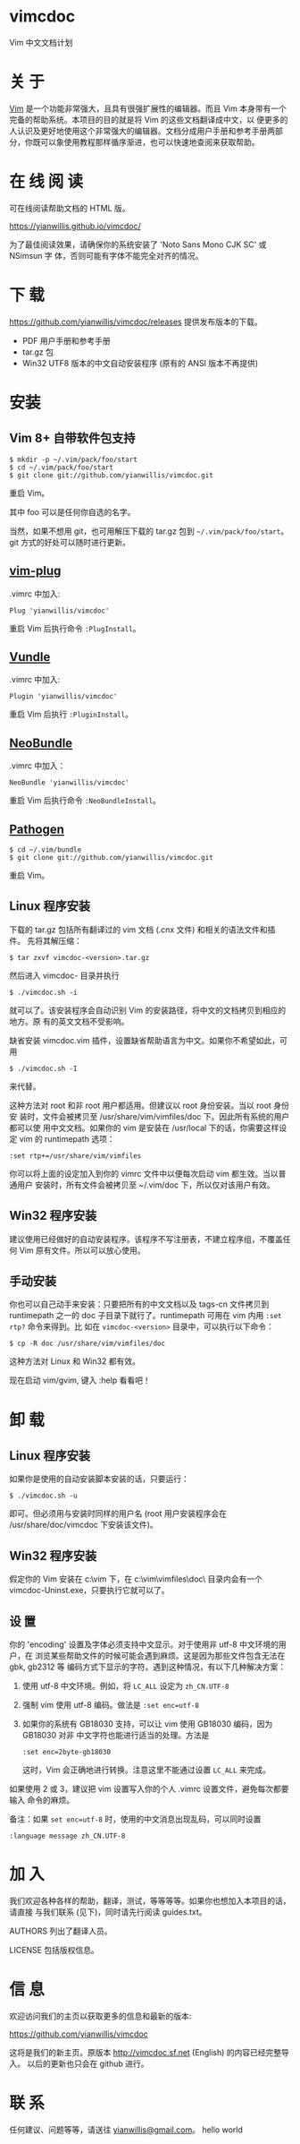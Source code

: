 vimcdoc
=======

Vim 中文文档计划

# 关 于

[Vim](https://www.vim.org) 是一个功能非常强大，且具有很强扩展性的编辑器。而且
Vim 本身带有一个完备的帮助系统。本项目的目的就是将 Vim 的这些文档翻译成中文，以
便更多的人认识及更好地使用这个非常强大的编辑器。文档分成用户手册和参考手册两部
分，你既可以象使用教程那样循序渐进，也可以快速地查阅来获取帮助。

# 在 线 阅 读

可在线阅读帮助文档的 HTML 版。

https://yianwillis.github.io/vimcdoc/

为了最佳阅读效果，请确保你的系统安装了 'Noto Sans Mono CJK SC' 或 NSimsun 字
体，否则可能有字体不能完全对齐的情况。

# 下 载

https://github.com/yianwillis/vimcdoc/releases 提供发布版本的下载。

* PDF 用户手册和参考手册
* tar.gz 包
* Win32 UTF8 版本的中文自动安装程序 (原有的 ANSI 版本不再提供)

# 安装

## Vim 8+ 自带软件包支持

```shell
$ mkdir -p ~/.vim/pack/foo/start
$ cd ~/.vim/pack/foo/start
$ git clone git://github.com/yianwillis/vimcdoc.git
```

重启 Vim。

其中 foo 可以是任何你自选的名字。

当然，如果不想用 git，也可用解压下载的 tar.gz 包到 `~/.vim/pack/foo/start`。git
方式的好处可以随时进行更新。

## [vim-plug](https://github.com/junegunn/vim-plug)

.vimrc 中加入:

```
Plug 'yianwillis/vimcdoc'
```

重启 Vim 后执行命令 `:PlugInstall`。

## [Vundle](https://github.com/VundleVim/Vundle.vim)

.vimrc 中加入:

```
Plugin 'yianwillis/vimcdoc'
```

重启 Vim 后执行 `:PluginInstall`。

## [NeoBundle](https://github.com/Shougo/neobundle.vim)

.vimrc 中加入：

```
NeoBundle 'yianwillis/vimcdoc'
```

重启 Vim 后执行命令 `:NeoBundleInstall`。

## [Pathogen](https://github.com/tpope/vim-pathogen)

```shell
$ cd ~/.vim/bundle
$ git clone git://github.com/yianwillis/vimcdoc.git
```

重启 Vim。

## Linux 程序安装

下载的 tar.gz 包括所有翻译过的 vim 文档 (.cnx 文件) 和相关的语法文件和插件。
先将其解压缩：

```shell
$ tar zxvf vimcdoc-<version>.tar.gz
```

然后进入 vimcdoc-<version> 目录并执行

```shell
$ ./vimcdoc.sh -i
```

就可以了。该安装程序会自动识别 Vim 的安装路径，将中文的文档拷贝到相应的地方。原
有的英文文档不受影响。

缺省安装 vimcdoc.vim 插件，设置缺省帮助语言为中文。如果你不希望如此，可用

```shell
$ ./vimcdoc.sh -I
```

来代替。

这种方法对 root 和非 root 用户都适用。但建议以 root 身份安装。当以 root 身份安
装时，文件会被拷贝至 /usr/share/vim/vimfiles/doc 下。因此所有系统的用户都可以使
用中文文档。如果你的 vim 是安装在 /usr/local 下的话，你需要这样设定 vim 的
runtimepath 选项：

```vim
:set rtp+=/usr/share/vim/vimfiles
```

你可以将上面的设定加入到你的 vimrc 文件中以便每次启动 vim 都生效。当以普通用户
安装时，所有文件会被拷贝至 ~/.vim/doc 下，所以仅对该用户有效。

## Win32 程序安装

建议使用已经做好的自动安装程序。该程序不写注册表，不建立程序组，不覆盖任何 Vim
原有文件。所以可以放心使用。

## 手动安装

你也可以自己动手来安装：只要把所有的中文文档以及 tags-cn 文件拷贝到 runtimepath
之一的 doc 子目录下就行了。runtimepath 可用在 vim 内用 `:set rtp?` 命令来得到。比
如在 `vimcdoc-<version>` 目录中，可以执行以下命令：

```shell
$ cp -R doc /usr/share/vim/vimfiles/doc
```

这种方法对 Linux 和 Win32 都有效。

现在启动 vim/gvim, 键入 :help 看看吧！


# 卸 载

## Linux 程序安装
如果你是使用的自动安装脚本安装的话，只要运行：

```shell
$ ./vimcdoc.sh -u
```

即可。但必须用与安装时同样的用户名 (root 用户安装程序会在
/usr/share/doc/vimcdoc 下安装该文件)。

## Win32 程序安装

假定你的 Vim 安装在 c:\vim 下，在 c:\vim\vimfiles\doc\ 目录内会有一个
vimcdoc-Uninst.exe，只要执行它就可以了。

## 设 置

你的 'encoding' 设置及字体必须支持中文显示。对于使用非 utf-8 中文环境的用户，在
浏览某些帮助文件的时候可能会遇到麻烦。这是因为那些文件包含无法在 gbk, gb2312 等
编码方式下显示的字符。遇到这种情况，有以下几种解决方案：

1. 使用 utf-8 中文环境。例如，将 `LC_ALL` 设定为 `zh_CN.UTF-8`
2. 强制 vim 使用 utf-8 编码。做法是 `:set enc=utf-8`
3. 如果你的系统有 GB18030 支持，可以让 vim 使用 GB18030 编码，因为 GB18030 对非
   中文字符也能进行适当的处理。方法是

   ```vim
   :set enc=2byte-gb18030
   ```

   这时，Vim 会正确地进行转换。注意这里不能通过设置 `LC_ALL` 来完成。

如果使用 2 或 3，建议把 vim 设置写入你的个人 .vimrc 设置文件，避免每次都要输入
命令的麻烦。

备注：如果 `set enc=utf-8` 时，使用的中文消息出现乱码，可以同时设置

```vim
:language message zh_CN.UTF-8
```

# 加 入

我们欢迎各种各样的帮助，翻译，测试，等等等等。如果你也想加入本项目的话，请直接
与我们联系 (见下)，同时请先行阅读 guides.txt。

AUTHORS 列出了翻译人员。

LICENSE 包括版权信息。

# 信 息

欢迎访问我们的主页以获取更多的信息和最新的版本:

https://github.com/yianwillis/vimcdoc

这将是我们的新主页。原版本 http://vimcdoc.sf.net (English) 的内容已经完整导入。
以后的更新也只会在 github 进行。


# 联 系

任何建议、问题等等，请送往 yianwillis@gmail.com。
hello
world
